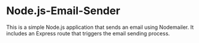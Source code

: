 # Node.js-Email-Sender
This is a simple Node.js application that sends an email using Nodemailer. It includes an Express route that triggers the email sending process.
